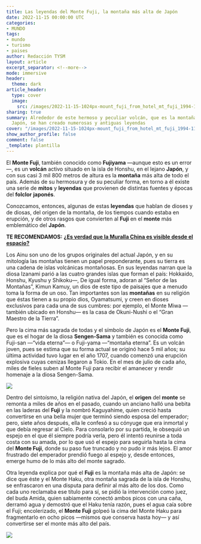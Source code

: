 ```yaml
---
title: Las leyendas del Monte Fuji, la montaña más alta de Japón
date: 2022-11-15 00:00:00 UTC
categories:
- MUNDO
tags:
- mundo
- turismo
- paises
author: Redacción TYSM
layout: article
excerpt_separator: <!--more-->
mode: immersive
header:
  theme: dark
article_header:
  type: cover
  image:
    src: /images/2022-11-15-1024px-mount_fuji_from_hotel_mt_fuji_1994-11-29.jpeg
sharing: true
summary: Alrededor de este hermoso y peculiar volcán, que es la montaña más alta de
  Japón, se han creado numerosas y antiguas leyendas
cover: "/images/2022-11-15-1024px-mount_fuji_from_hotel_mt_fuji_1994-11-29.jpeg"
show_author_profile: false
comment: false
_template: plantilla
---
```







El **Monte Fuji**, también conocido como **Fujiyama** —aunque esto es un error—, es un **volcán** activo situado en la isla de Honshu, en el lejano **Japón**, y con sus casi 3 mil 800 metros de altura es la **montaña** más alta de todo el país. Además de su hermosura y de su peculiar forma, en torno a él existe una serie de **mitos** y **leyendas** que provienen de distintas fuentes y épocas del **folclor** **japonés**.

Conozcamos, entonces, algunas de estas **leyendas** que hablan de dioses y de diosas, del origen de la montaña, de los tiempos cuando estaba en erupción, y de otros rasgos que convierten al **Fuji** en el **monte** más emblemático del **Japón**.

**TE RECOMENDAMOS:** [**¿Es verdad que la Muralla China es visible desde el espacio?**](https://blog.tonoysumariachi.com/mundo/2022/09/12/es-verdad-que-la-muralla-china-es-visible-desde-el-espacio.html)

Los Ainu son uno de los grupos originales del actual Japón, y en su mitología las montañas tienen un papel preponderante, pues su tierra es una cadena de islas volcánicas montañosas. En sus leyendas narran que la diosa Izanami parió a las cuatro grandes islas que forman el país: Hokkaido, Honshu, Kyushu y Shikoku—, De igual forma, adoran al “Señor de las Montañas”, Kimun Kamuy, un dios de este tipo de paisajes que a menudo toma la forma de un oso. Tan importantes son las **montañas** en su religión que éstas tienen a su propio dios, Oyamatsumi, y creen en dioses exclusivos para cada una de sus cumbres: por ejemplo, el Monte Miwa —también ubicado en Honshu— es la casa de Okuni-Nushi o el “Gran Maestro de la Tierra”.

Pero la cima más sagrada de todas y el símbolo de Japón es el **Monte Fuji**, que es el hogar de la diosa **Sengen-Sama** y también es conocida como Fuji-san —“vida eterna”— o Fuji-yama —“montaña eterna”. Es un volcán joven, pues se estima que su forma actual se originó hace 5 mil años; su última actividad tuvo lugar en el año 1707, cuando comenzó una erupción explosiva cuyas cenizas llegaron a Tokio. En el mes de julio de cada año, miles de fieles suben al Monte Fuji para recibir el amanecer y rendir homenaje a la diosa Sengen-Sama.

![](https://upload.wikimedia.org/wikipedia/commons/thumb/e/e8/Mt._Fuji_pictured_from_Lake_Saiko_Nenma-hama.jpg/1024px-Mt._Fuji_pictured_from_Lake_Saiko_Nenma-hama.jpg)

Dentro del sintoísmo, la religión nativa del Japón, el **origen** del **monte** se remonta a miles de años en el pasado, cuando un anciano halló una bebita en las laderas del **Fuji** y la nombró Kaguyahime, quien creció hasta convertirse en una bella mujer que terminó siendo esposa del emperador; pero, siete años después, ella le confesó a su cónyuge que era inmortal y que debía regresar al Cielo. Para consolarlo por su partida, le obsequió un espejo en el que él siempre podría verla, pero él intentó reunirse a toda costa con su amada, por lo que usó el espejo para seguirla hasta la cima del **Monte Fuji**, donde su paso fue truncado y no pudo ir más lejos. El amor frustrado del emperador prendió fuego al espejo y, desde entonces, emerge humo de lo más alto del monte sagrado.

Otra leyenda explica por qué el **Fuji** es la montaña más alta de Japón: se dice que éste y el Monte Haku, otra montaña sagrada de la isla de Honshu, se enfrascaron en una disputa para definir al más alto de los dos. Como cada uno reclamaba ese título para sí, se pidió la intervención como juez, del buda Amida, quien sabiamente conectó ambos picos con una caña, derramó agua y demostró que el Haku tenía razón, pues el agua caía sobre el Fuji; encolerizado, el **Monte Fuji** golpeó la cima del Monte Haku para fragmentarlo en ocho picos —mismos que conserva hasta hoy— y así convertirse ser el monte más alto del país.

![](https://upload.wikimedia.org/wikipedia/commons/thumb/4/47/Hokusai42_fuji-lake.jpg/1024px-Hokusai42_fuji-lake.jpg)
